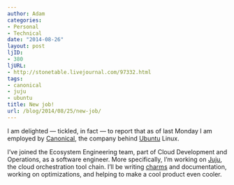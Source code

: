 ```yaml
---
author: Adam
categories:
- Personal
- Technical
date: "2014-08-26"
layout: post
ljID:
- 380
ljURL:
- http://stonetable.livejournal.com/97332.html
tags:
- canonical
- juju
- ubuntu
title: New job!
url: /blog/2014/08/25/new-job/
---
```

I am delighted &#8212; tickled, in fact &#8212; to report that as of last Monday I am employed by [Canonical](1), the company behind [Ubuntu](2) Linux.

I&#8217;ve joined the Ecosystem Engineering team, part of Cloud Development and Operations, as a software engineer. More specifically, I&#8217;m working on [Juju](3), the cloud orchestration tool chain. I&#8217;ll be writing [charms](4) and documentation, working on optimizations, and helping to make a cool product even cooler.

&nbsp;

 [1]: http://www.canonical.com/
 [2]: http://www.ubuntu.com/
 [3]: https://juju.ubuntu.com/
 [4]: https://manage.jujucharms.com/
